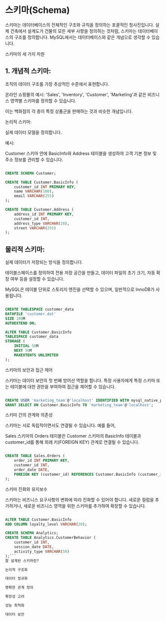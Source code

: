# 스키마(Schema)
스키마는 데이터베이스의 전체적인 구조와 규칙을 정의하는 포괄적인 청사진입니다. 실제 건축에서 설계도가 건물의 모든 세부 사항을 정의하는 것처럼, 스키마는 데이터베이스의 구조를 정의합니다. MySQL에서는 데이터베이스와 같은 개념으로 생각할 수 있습니다. 


스키마의 세 가지 차원 

## 1. 개념적 스키마:

조직의 데이터 구조를 가장 추상적인 수준에서 표현합니다.  

온라인 쇼핑몰의 예시: 'Sales', 'Inventory', 'Customer', 'Marketing'과 같은 비즈니스 영역별 스키마를 정의할 수 있습니다.  

이는 백화점의 각 층이 특정 상품군을 판매하는 것과 비슷한 개념입니다.  

논리적 스키마:  

실제 데이터 모델을 정의합니다.   

예시: 

Customer 스키마 안에 BasicInfo와 Address 테이블을 생성하여 고객 기본 정보 및 주소 정보를 관리할 수 있습니다. 


```SQL

CREATE SCHEMA Customer;

CREATE TABLE Customer.BasicInfo (
    customer_id INT PRIMARY KEY,
    name VARCHAR(100),
    email VARCHAR(255)
);

CREATE TABLE Customer.Address (
    address_id INT PRIMARY KEY,
    customer_id INT,
    address_type VARCHAR(20),
    street VARCHAR(255)
);
```

## 물리적 스키마:

실제 데이터가 저장되는 방식을 정의합니다. 

테이블스페이스를 정의하여 전용 저장 공간을 만들고, 데이터 파일의 초기 크기, 자동 확장 여부 등을 설정할 수 있습니다. 


MySQL은 테이블 단위로 스토리지 엔진을 선택할 수 있으며, 일반적으로 InnoDB가 사용됩니다. 

```SQL

CREATE TABLESPACE customer_data
DATAFILE 'customer.dat'
SIZE 100M
AUTOEXTEND ON;

ALTER TABLE Customer.BasicInfo
TABLESPACE customer_data
STORAGE (
    INITIAL 50M
    NEXT 50M
    MAXEXTENTS UNLIMITED
);
```

스키마의 보안과 접근 제어 

스키마는 데이터 보안의 첫 번째 방어선 역할을 합니다. 특정 사용자에게 특정 스키마 또는 테이블에 대한 권한을 부여하여 접근을 제어할 수 있습니다. 


```SQL

CREATE USER 'marketing_team'@'localhost' IDENTIFIED WITH mysql_native_password BY 'password123';
GRANT SELECT ON Customer.BasicInfo TO 'marketing_team'@'localhost';
```

스키마 간의 관계와 의존성 

스키마는 서로 독립적이면서도 연결될 수 있습니다. 예를 들어, 

Sales 스키마의 Orders 테이블은 Customer 스키마의 BasicInfo 테이블과 customer_id를 통해 외래 키(FOREIGN KEY) 관계로 연결될 수 있습니다. 


```sql

CREATE TABLE Sales.Orders (
    order_id INT PRIMARY KEY,
    customer_id INT,
    order_date DATE,
    FOREIGN KEY (customer_id) REFERENCES Customer.BasicInfo (customer_id)
);
```
스키마 진화와 유지보수 

스키마는 비즈니스 요구사항의 변화에 따라 진화할 수 있어야 합니다. 새로운 컬럼을 추가하거나, 새로운 비즈니스 영역을 위한 스키마를 추가하여 확장할 수 있습니다. 


```SQL

ALTER TABLE Customer.BasicInfo
ADD COLUMN loyalty_level VARCHAR(20);

CREATE SCHEMA Analytics;
CREATE TABLE Analytics.CustomerBehavior (
    customer_id INT,
    session_date DATE,
    activity_type VARCHAR(50)
);```
잘 설계된 스키마란? 

논리적 구조화 

데이터 정규화 

명확한 관계 정의 

확장성 고려 

성능 최적화 

데이터 보안 

